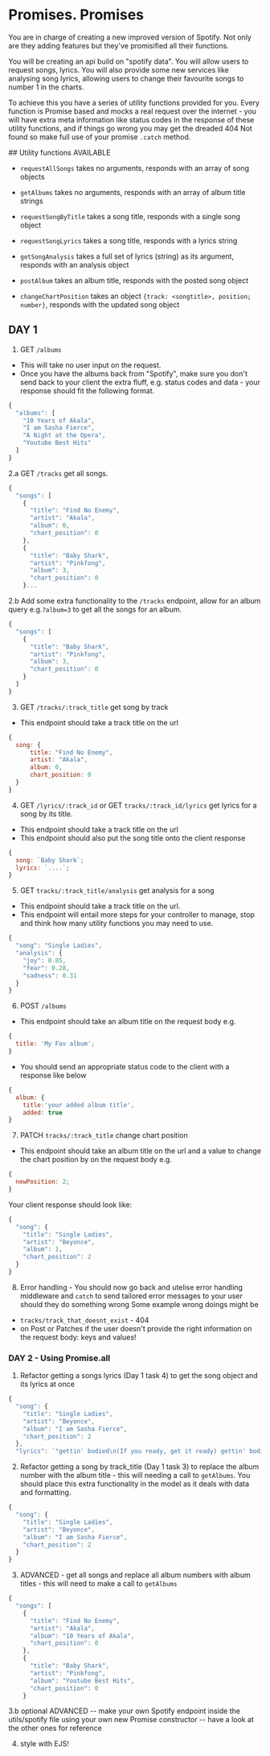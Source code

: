 # Promises. Promises

You are in charge of creating a new improved version of Spotify. Not only are they adding features but they've promisified all their functions.

You will be creating an api build on "spotify data". You will allow users to request songs, lyrics. You will also provide some new services like analysing song lyrics, allowing users to change their favourite songs to number 1 in the charts.

To achieve this you have a series of utility functions provided for you. Every function is Promise based and mocks a real request over the internet - you will have extra meta information like status codes in the response of these utility functions, and if things go wrong you may get the dreaded 404 Not found so make full use of your promise `.catch` method.

## Utility functions AVAILABLE

- `requestAllSongs` takes no arguments, responds with an array of song objects

- `getAlbums` takes no arguments, responds with an array of album title strings

- `requestSongByTitle` takes a song title, responds with a single song object

- `requestSongLyrics` takes a song title, responds with a lyrics string

- `getSongAnalysis` takes a full set of lyrics (string) as its argument, responds with an analysis object

- `postAlbum` takes an album title, responds with the posted song object

- `changeChartPosition` takes an object `{track: <songtitle>, position; number}`, responds with the updated song object

## DAY 1

1. GET `/albums`

- This will take no user input on the request.
- Once you have the albums back from "Spotify", make sure you don't send back to your client the extra fluff, e.g. status codes and data - your response should fit the following format.

```js
{
  "albums": [
    "10 Years of Akala",
    "I am Sasha Fierce",
    "A Night at the Opera",
    "Youtube Best Hits"
  ]
}
```

2.a GET `/tracks` get all songs.

```js
{
  "songs": [
    {
      "title": "Find No Enemy",
      "artist": "Akala",
      "album": 0,
      "chart_position": 0
    },
    {
      "title": "Baby Shark",
      "artist": "Pinkfong",
      "album": 3,
      "chart_position": 0
    }...
```

2.b Add some extra functionality to the `/tracks` endpoint, allow for an album query e.g.`?album=3` to get all the songs for an album.

```js
{
  "songs": [
    {
      "title": "Baby Shark",
      "artist": "Pinkfong",
      "album": 3,
      "chart_position": 0
    }
  ]
}
```

3. GET `/tracks/:track_title` get song by track

- This endpoint should take a track title on the url

```js
{
  song: {
      title: "Find No Enemy",
      artist: "Akala",
      album: 0,
      chart_position: 0
  }
}
```

4. GET `/lyrics/:track_id` or GET `tracks/:track_id/lyrics` get lyrics for a song by its title.

- This endpoint should take a track title on the url
- This endpoint should also put the song title onto the client response

```js
{
  song: `Baby Shark`;
  lyrics: `....`;
}
```

5. GET `tracks/:track_title/analysis` get analysis for a song

- This endpoint should take a track title on the url.
- This endpoint will entail more steps for your controller to manage, stop and think how many utility functions you may need to use.

```js
{
  "song": "Single Ladies",
  "analysis": {
    "joy": 0.85,
    "fear": 0.28,
    "sadness": 0.31
  }
}
```

6. POST `/albums`

- This endpoint should take an album title on the request body e.g.

```js
{
  title: 'My Fav album';
}
```

- You should send an appropriate status code to the client with a response like below

```js
{
  album: {
    title:'your added album title',
    added: true
}
```

7. PATCH `tracks/:track_title` change chart position

- This endpoint should take an album title on the url and a value to change the chart position by on the request body e.g.

```js
{
  newPosition: 2;
}
```

Your client response should look like:

```js
{
  "song": {
    "title": "Single Ladies",
    "artist": "Beyonce",
    "album": 1,
    "chart_position": 2
  }
}
```

8. Error handling - You should now go back and utelise error handling middleware and `catch` to send tailored error messages to your user should they do something wrong
   Some example wrong doings might be

- `tracks/track_that_doesnt_exist` - 404
- on Post or Patches if the user doesn't provide the right information on the request body: keys and values!

### DAY 2 - Using Promise.all

1. Refactor getting a songs lyrics (Day 1 task 4) to get the song object and its lyrics at once

```js
{
  "song": {
    "title": "Single Ladies",
    "artist": "Beyonce",
    "album": "I am Sasha Fierce",
    "chart_position": 2
  },
  "lyrics": `"gettin' bodied\n(If you ready, get it ready) gettin' bodied\n(Let's get it and drop it) hey\nGive it up for my sister!\nAll right now\nEverybody put your hands together\nDo we have any single ladies in the house tonight?\nsing\nAll the single ladies (All the single ladies)\nAll the single ladies (All the single ladies)\nAll the s`
```

2. Refactor getting a song by track_title (Day 1 task 3) to replace the album number with the album title - this will needing a call to `getAlbums`. You should place this extra functionality in the model as it deals with data and formatting.

```js
{
  "song": {
    "title": "Single Ladies",
    "artist": "Beyonce",
    "album": "I am Sasha Fierce",
    "chart_position": 2
  }
}
```

3. ADVANCED - get all songs and replace all album numbers with album titles - this will need to make a call to `getAlbums`

```js
{
  "songs": [
    {
      "title": "Find No Enemy",
      "artist": "Akala",
      "album": "10 Years of Akala",
      "chart_position": 0
    },
    {
      "title": "Baby Shark",
      "artist": "Pinkfong",
      "album": "Youtube Best Hits",
      "chart_position": 0
    }
```

3.b optional ADVANCED -- make your own Spotify endpoint inside the utils/spotify file using your own new Promise constructor -- have a look at the other ones for reference

4. style with EJS!
